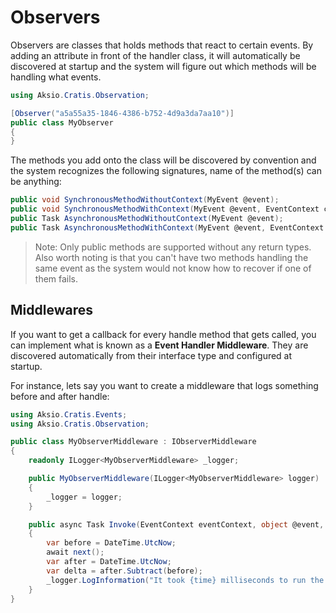 # Observers

Observers are classes that holds methods that react to certain events.
By adding an attribute in front of the handler class, it will automatically be discovered at startup and
the system will figure out which methods will be handling what events.

```csharp
using Aksio.Cratis.Observation;

[Observer("a5a55a35-1846-4386-b752-4d9a3da7aa10")]
public class MyObserver
{
}
```

The methods you add onto the class will be discovered by convention and the system recognizes the following
signatures, name of the method(s) can be anything:

```csharp
public void SynchronousMethodWithoutContext(MyEvent @event);
public void SynchronousMethodWithContext(MyEvent @event, EventContext context);
public Task AsynchronousMethodWithoutContext(MyEvent @event);
public Task AsynchronousMethodWithContext(MyEvent @event, EventContext context);
```

> Note: Only public methods are supported without any return types. Also worth noting is that you can't have
> two methods handling the same event as the system would not know how to recover if one of them fails.

## Middlewares

If you want to get a callback for every handle method that gets called, you can implement what is known as a **Event Handler Middleware**.
They are discovered automatically from their interface type and configured at startup.

For instance, lets say you want to create a middleware that logs something before and after handle:

```csharp
using Aksio.Cratis.Events;
using Aksio.Cratis.Observation;

public class MyObserverMiddleware : IObserverMiddleware
{
    readonly ILogger<MyObserverMiddleware> _logger;

    public MyObserverMiddleware(ILogger<MyObserverMiddleware> logger)
    {
        _logger = logger;
    }

    public async Task Invoke(EventContext eventContext, object @event, NextEventHandlerMiddleware next)
    {
        var before = DateTime.UtcNow;
        await next();
        var after = DateTime.UtcNow;
        var delta = after.Subtract(before);
        _logger.LogInformation("It took {time} milliseconds to run the event handler for type {event}", delta.TotalMilliseconds, @event.GetType().Name);
    }
}
```
